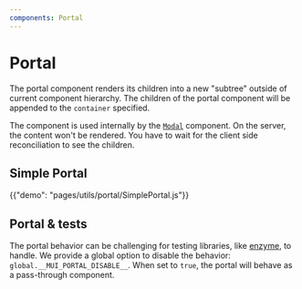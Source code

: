 ```yaml
---
components: Portal
---
```


# Portal

The portal component renders its children into a new "subtree"
outside of current component hierarchy.
The children of the portal component will be appended to the `container` specified.

The component is used internally by the [`Modal`](/utils/modals) component.
On the server, the content won't be rendered.
You have to wait for the client side reconciliation to see the children.

## Simple Portal

{{"demo": "pages/utils/portal/SimplePortal.js"}}

## Portal & tests

The portal behavior can be challenging for testing libraries, like [enzyme](https://github.com/airbnb/enzyme/issues/252), to handle.
We provide a global option to disable the behavior: `global.__MUI_PORTAL_DISABLE__`.
When set to `true`, the portal will behave as a pass-through component.
